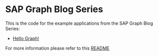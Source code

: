 # SAP Graph Blog Series

This is the code for the example applications from the SAP Graph Blog Series:
- [Hello Graph!](02-hello-graph)

For more information please refer to this [README](../README.md)
